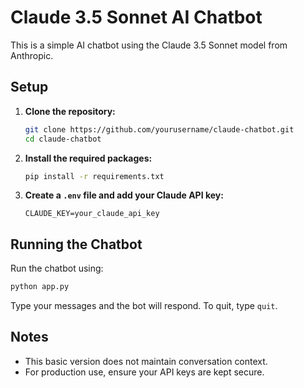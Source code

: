 # Claude 3.5 Sonnet AI Chatbot

This is a simple AI chatbot using the Claude 3.5 Sonnet model from Anthropic.

## Setup

1. **Clone the repository:**
    ```bash
    git clone https://github.com/yourusername/claude-chatbot.git
    cd claude-chatbot
    ```

2. **Install the required packages:**
    ```bash
    pip install -r requirements.txt
    ```

3. **Create a `.env` file and add your Claude API key:**
    ```plaintext
    CLAUDE_KEY=your_claude_api_key
    ```

## Running the Chatbot

Run the chatbot using:
```bash
python app.py
```

Type your messages and the bot will respond. To quit, type `quit`.

## Notes

- This basic version does not maintain conversation context.
- For production use, ensure your API keys are kept secure.
    
